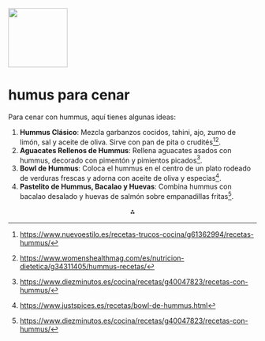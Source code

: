 <img src="https://r2cdn.perplexity.ai/pplx-full-logo-primary-dark%402x.png" class="logo" width="120"/>

# humus para cenar

Para cenar con hummus, aquí tienes algunas ideas:

1. **Hummus Clásico**: Mezcla garbanzos cocidos, tahini, ajo, zumo de limón, sal y aceite de oliva. Sirve con pan de pita o crudités[^2][^3].
2. **Aguacates Rellenos de Hummus**: Rellena aguacates asados con hummus, decorado con pimentón y pimientos picados[^1].
3. **Bowl de Hummus**: Coloca el hummus en el centro de un plato rodeado de verduras frescas y adorna con aceite de oliva y especias[^6].
4. **Pastelito de Hummus, Bacalao y Huevas**: Combina hummus con bacalao desalado y huevas de salmón sobre empanadillas fritas[^1].

<div style="text-align: center">⁂</div>

[^1]: https://www.diezminutos.es/cocina/recetas/g40047823/recetas-con-hummus/

[^2]: https://www.nuevoestilo.es/recetas-trucos-cocina/g61362994/recetas-hummus/

[^3]: https://www.womenshealthmag.com/es/nutricion-dietetica/g34311405/hummus-recetas/

[^4]: https://diegodoal.com/recetas/hummus

[^5]: https://www.directoalpaladar.com/recetario/para-cenar-ligero-picoteo-verano-siempre-repito-receta-mi-hummus-favorito

[^6]: https://www.justspices.es/recetas/bowl-de-hummus.html

[^7]: https://www.shoothecook.es/hummus-de-garbanzos/

[^8]: https://www.centrallecheraasturiana.es/recetas/receta-de-hummus/

